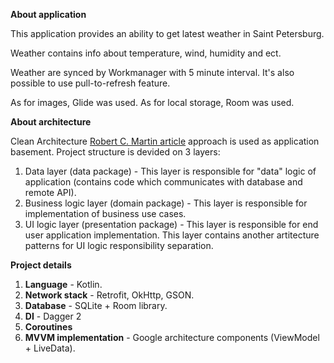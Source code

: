 **About application**

This application provides an ability to get latest weather in Saint Petersburg.

Weather contains info about temperature, wind, humidity and ect.

Weather are synced by Workmanager with 5 minute interval. It's also possible to use pull-to-refresh feature.

As for images, Glide was used.
As for local storage, Room was used.


**About architecture**

Clean Architecture [Robert C. Martin article](http://blog.cleancoder.com/uncle-bob/2012/08/13/the-clean-architecture.html) approach is used as application basement.
Project structure is devided on 3 layers:

1. Data layer (data package) - This layer is responsible for "data" logic of application (contains code which communicates with database and remote API).
2. Business logic layer (domain package) - This layer is responsible for implementation of business use cases.
3. UI logic layer (presentation package) - This layer is responsible for end user application implementation. This layer contains another artitecture patterns for UI logic responsibility separation.

**Project details**

1. **Language** - Kotlin.
2. **Network stack** - Retrofit, OkHttp, GSON.
3. **Database** - SQLite + Room library.
4. **DI** - Dagger 2
5. **Coroutines**
6. **MVVM implementation** - Google architecture components (ViewModel + LiveData).
